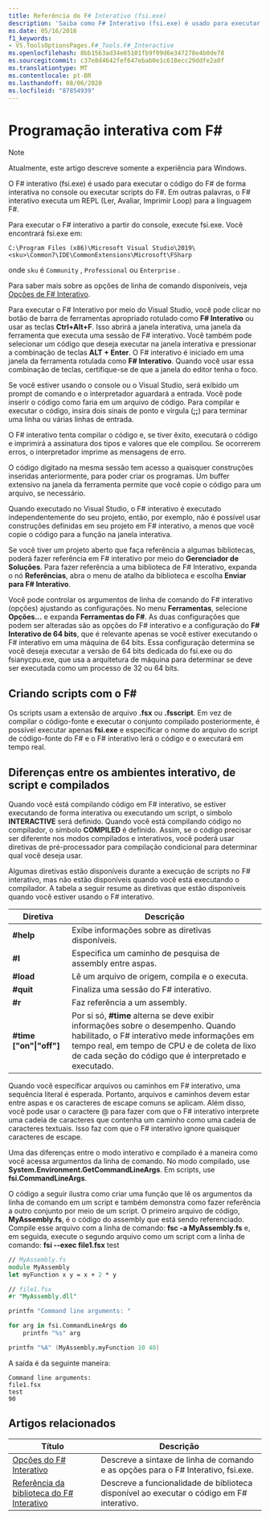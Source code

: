 ```yaml
---
title: Referência do F# Interativo (fsi.exe)
description: 'Saiba como F# Interativo (fsi.exe) é usado para executar o código F # interativamente no console ou para executar scripts em F #.'
ms.date: 05/16/2016
f1_keywords:
- VS.ToolsOptionsPages.F#_Tools.F#_Interactive
ms.openlocfilehash: 8bb1563ad34e65101fb9f09d6e347278e4b0de78
ms.sourcegitcommit: c37e8d4642fef647ebab0e1c618ecc29ddfe2a0f
ms.translationtype: MT
ms.contentlocale: pt-BR
ms.lasthandoff: 08/06/2020
ms.locfileid: "87854939"
---
```

# <a name="interactive-programming-with-f"></a>Programação interativa com F\#

> [!NOTE]
> Atualmente, este artigo descreve somente a experiência para Windows.

O F# interativo (fsi.exe) é usado para executar o código do F# de forma interativa no console ou executar scripts do F#. Em outras palavras, o F# interativo executa um REPL (Ler, Avaliar, Imprimir Loop) para a linguagem F#.

Para executar o F# interativo a partir do console, execute fsi.exe. Você encontrará fsi.exe em:

```console
C:\Program Files (x86)\Microsoft Visual Studio\2019\<sku>\Common7\IDE\CommonExtensions\Microsoft\FSharp
```

onde `sku` é `Community` , `Professional` ou `Enterprise` .

Para saber mais sobre as opções de linha de comando disponíveis, veja [Opções de F# Interativo](../../language-reference/fsharp-interactive-options.md).

Para executar o F# Interativo por meio do Visual Studio, você pode clicar no botão de barra de ferramentas apropriado rotulado como **F# Interativo** ou usar as teclas **Ctrl+Alt+F**. Isso abrirá a janela interativa, uma janela da ferramenta que executa uma sessão de F# interativo. Você também pode selecionar um código que deseja executar na janela interativa e pressionar a combinação de teclas **ALT + Enter**. O F# interativo é iniciado em uma janela da ferramenta rotulada como **F# Interativo**. Quando você usar essa combinação de teclas, certifique-se de que a janela do editor tenha o foco.

Se você estiver usando o console ou o Visual Studio, será exibido um prompt de comando e o interpretador aguardará a entrada. Você pode inserir o código como faria em um arquivo de código. Para compilar e executar o código, insira dois sinais de ponto e vírgula (**;;**) para terminar uma linha ou várias linhas de entrada.

O F# interativo tenta compilar o código e, se tiver êxito, executará o código e imprimirá a assinatura dos tipos e valores que ele compilou. Se ocorrerem erros, o interpretador imprime as mensagens de erro.

O código digitado na mesma sessão tem acesso a quaisquer construções inseridas anteriormente, para poder criar os programas. Um buffer extensivo na janela da ferramenta permite que você copie o código para um arquivo, se necessário.

Quando executado no Visual Studio, o F# interativo é executado independentemente do seu projeto, então, por exemplo, não é possível usar construções definidas em seu projeto em F# interativo, a menos que você copie o código para a função na janela interativa.

Se você tiver um projeto aberto que faça referência a algumas bibliotecas, poderá fazer referência em F# interativo por meio do **Gerenciador de Soluções**. Para fazer referência a uma biblioteca de F# Interativo, expanda o nó **Referências**, abra o menu de atalho da biblioteca e escolha **Enviar para F# Interativo**.

Você pode controlar os argumentos de linha de comando do F# interativo (opções) ajustando as configurações. No menu **Ferramentas**, selecione **Opções...** e expanda **Ferramentas do F#**. As duas configurações que podem ser alteradas são as opções do F# interativo e a configuração do **F# Interativo de 64 bits**, que é relevante apenas se você estiver executando o F# interativo em uma máquina de 64 bits. Essa configuração determina se você deseja executar a versão de 64 bits dedicada do fsi.exe ou do fsianycpu.exe, que usa a arquitetura de máquina para determinar se deve ser executada como um processo de 32 ou 64 bits.

## <a name="scripting-with-f"></a>Criando scripts com o F\#

Os scripts usam a extensão de arquivo **.fsx** ou **.fsscript**. Em vez de compilar o código-fonte e executar o conjunto compilado posteriormente, é possível executar apenas **fsi.exe** e especificar o nome do arquivo do script de código-fonte do F# e o F# interativo lerá o código e o executará em tempo real.

## <a name="differences-between-the-interactive-scripting-and-compiled-environments"></a>Diferenças entre os ambientes interativo, de script e compilados

Quando você está compilando código em F# interativo, se estiver executando de forma interativa ou executando um script, o símbolo **INTERACTIVE** será definido. Quando você está compilando código no compilador, o símbolo **COMPILED** é definido. Assim, se o código precisar ser diferente nos modos compilados e interativos, você poderá usar diretivas de pré-processador para compilação condicional para determinar qual você deseja usar.

Algumas diretivas estão disponíveis durante a execução de scripts no F# interativo, mas não estão disponíveis quando você está executando o compilador. A tabela a seguir resume as diretivas que estão disponíveis quando você estiver usando o F# interativo.

|Diretiva|Descrição|
|---------|-----------|
|**#help**|Exibe informações sobre as diretivas disponíveis.|
|**#I**|Especifica um caminho de pesquisa de assembly entre aspas.|
|**#load**|Lê um arquivo de origem, compila e o executa.|
|**#quit**|Finaliza uma sessão do F# interativo.|
|**#r**|Faz referência a um assembly.|
|**#time ["on"&#124;"off"]**|Por si só, **#time** alterna se deve exibir informações sobre o desempenho. Quando habilitado, o F# interativo mede informações em tempo real, em tempo de CPU e de coleta de lixo de cada seção do código que é interpretado e executado.|

Quando você especificar arquivos ou caminhos em F# interativo, uma sequência literal é esperada. Portanto, arquivos e caminhos devem estar entre aspas e os caracteres de escape comuns se aplicam. Além disso, você pode usar o caractere @ para fazer com que o F# interativo interprete uma cadeia de caracteres que contenha um caminho como uma cadeia de caracteres textuais. Isso faz com que o F# interativo ignore quaisquer caracteres de escape.

Uma das diferenças entre o modo interativo e compilado é a maneira como você acessa argumentos da linha de comando. No modo compilado, use **System.Environment.GetCommandLineArgs**. Em scripts, use **fsi.CommandLineArgs**.

O código a seguir ilustra como criar uma função que lê os argumentos da linha de comando em um script e também demonstra como fazer referência a outro conjunto por meio de um script. O primeiro arquivo de código, **MyAssembly.fs**, é o código do assembly que está sendo referenciado. Compile esse arquivo com a linha de comando: **fsc -a MyAssembly.fs** e, em seguida, execute o segundo arquivo como um script com a linha de comando: **fsi --exec file1.fsx** test

```fsharp
// MyAssembly.fs
module MyAssembly
let myFunction x y = x + 2 * y
```

```fsharp
// file1.fsx
#r "MyAssembly.dll"

printfn "Command line arguments: "

for arg in fsi.CommandLineArgs do
    printfn "%s" arg

printfn "%A" (MyAssembly.myFunction 10 40)
```

A saída é da seguinte maneira:

```console
Command line arguments:
file1.fsx
test
90
```

## <a name="related-articles"></a>Artigos relacionados

|Título|Descrição|
|-----|-----------|
|[Opções do F# Interativo](../../language-reference/fsharp-interactive-options.md)|Descreve a sintaxe de linha de comando e as opções para o F# Interativo, fsi.exe.|
|[Referência da biblioteca do F# Interativo](https://msdn.microsoft.com/visualfsharpdocs/conceptual/fsharp-interactive-library-reference)|Descreve a funcionalidade de biblioteca disponível ao executar o código em F# interativo.|
